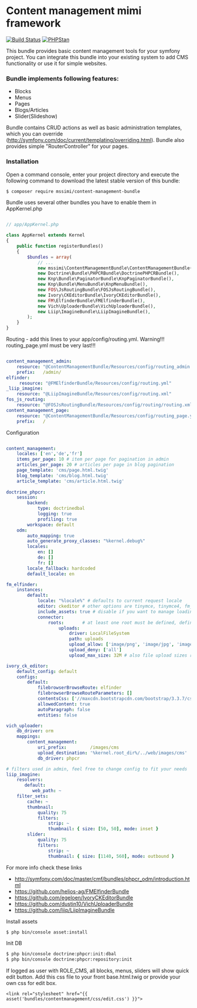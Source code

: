 # Content management mimi framework

[![Build Status](https://travis-ci.org/mssimi/ContentManagementBundle.svg?branch=master)](https://travis-ci.org/mssimi/ContentManagementBundle)
[![PHPStan](https://img.shields.io/badge/PHPStan-enabled-brightgreen.svg?style=flat)](https://github.com/phpstan/phpstan)

This bundle provides basic content management tools for your symfony project. You can integrate this bundle into your existing system to add CMS functionality or use it for simple websites.

###  Bundle implements following features:

* Blocks
* Menus
* Pages
* Blogs/Articles
* Slider(Slideshow)

Bundle contains CRUD actions as well as basic administration templates, which you can override (http://symfony.com/doc/current/templating/overriding.html). Bundle also provides simple "RouterController" for your pages.

### Installation

Open a command console, enter your project directory and execute the following command to download the latest stable version of this bundle:

``` bash
$ composer require mssimi/content-management-bundle
```

Bundle uses several other bundles you have to enable them in AppKernel.php

``` php

// app/AppKernel.php

class AppKernel extends Kernel
{
    public function registerBundles()
    {
        $bundles = array(
            // ...
            new mssimi\ContentManagementBundle\ContentManagementBundle(),
            new Doctrine\Bundle\PHPCRBundle\DoctrinePHPCRBundle(),
            new Knp\Bundle\PaginatorBundle\KnpPaginatorBundle(),
            new Knp\Bundle\MenuBundle\KnpMenuBundle(),
            new FOS\JsRoutingBundle\FOSJsRoutingBundle(),
            new Ivory\CKEditorBundle\IvoryCKEditorBundle(),
            new FM\ElfinderBundle\FMElfinderBundle(),
            new Vich\UploaderBundle\VichUploaderBundle(),
            new Liip\ImagineBundle\LiipImagineBundle(),
        );
    }
}
```

Routing - add this lines to your app/config/routing.yml. Warning!!! routing_page.yml must be very last!!!

``` yml

content_management_admin:
    resource: "@ContentManagementBundle/Resources/config/routing_admin.yml"
    prefix:   /admin/
elfinder:
     resource: "@FMElfinderBundle/Resources/config/routing.yml"
_liip_imagine:
    resource: "@LiipImagineBundle/Resources/config/routing.xml"
fos_js_routing:
    resource: "@FOSJsRoutingBundle/Resources/config/routing/routing.xml"
content_management_page:
    resource: "@ContentManagementBundle/Resources/config/routing_page.yml"
    prefix:   /
```

Configuration

``` yml

content_management:
    locales: ['en','de','fr']
    items_per_page: 10 # item per page for pagination in admin
    articles_per_page: 20 # articles per page in blog pagination
    page_template: 'cms/page.html.twig'
    blog_template: 'cms/blog.html.twig'
    article_template: 'cms/article.html.twig'
    
doctrine_phpcr:
    session:
        backend:
            type: doctrinedbal
            logging: true
            profiling: true
        workspace: default
    odm:
        auto_mapping: true
        auto_generate_proxy_classes: "%kernel.debug%"
        locales:
            en: []
            de: []
            fr: []
        locale_fallback: hardcoded
        default_locale: en

fm_elfinder:
    instances:
        default:
            locale: "%locale%" # defaults to current request locale
            editor: ckeditor # other options are tinymce, tinymce4, fm_tinymce, form, simple, custom
            include_assets: true # disable if you want to manage loading of javascript and css assets manually
            connector:
                roots:       # at least one root must be defined, defines root filemanager directories
                    uploads:
                        driver: LocalFileSystem
                        path: uploads
                        upload_allow: ['image/png', 'image/jpg', 'image/jpeg']
                        upload_deny: ['all']
                        upload_max_size: 32M # also file upload sizes restricted in php.ini

ivory_ck_editor:
    default_config: default
    configs:
        default:
            filebrowserBrowseRoute: elfinder
            filebrowserBrowseRouteParameters: []
            contentsCss: ['//maxcdn.bootstrapcdn.com/bootstrap/3.3.7/css/bootstrap.min.css']
            allowedContent: true
            autoParagraph: false
            entities: false

vich_uploader:
    db_driver: orm
    mappings:
        content_management:
            uri_prefix:         /images/cms
            upload_destination: '%kernel.root_dir%/../web/images/cms'
            db_driver: phpcr

# filters used in admin, feel free to change config to fit your needs
liip_imagine:
    resolvers:
       default:
          web_path: ~
    filter_sets:
        cache: ~
        thumbnail: 
            quality: 75
            filters:
                strip: ~
                thumbnail: { size: [50, 50], mode: inset }
        slider:
            quality: 75
            filters:
                strip: ~
                thumbnail: { size: [1140, 560], mode: outbound }
```

For more info check these links
 
 * http://symfony.com/doc/master/cmf/bundles/phpcr_odm/introduction.html
 * https://github.com/helios-ag/FMElfinderBundle
 * https://github.com/egeloen/IvoryCKEditorBundle
 * https://github.com/dustin10/VichUploaderBundle
 * https://github.com/liip/LiipImagineBundle
 
Install assets
 
``` bash
$ php bin/console asset:install 
```
 
Init DB
 
``` bash
$ php bin/console doctrine:phpcr:init:dbal 
$ php bin/console doctrine:phpcr:repository:init
```

If logged as user with ROLE_CMS, all blocks, menus, sliders will show quick edit button. Add this css file to your front base.html.twig or provide your own css for edit box.

``` twig
<link rel="stylesheet" href="{{ asset('bundles/contentmanagement/css/edit.css') }}">
```
